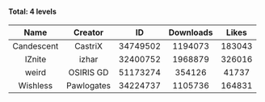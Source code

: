 #### Total: 4 levels

| Name | Creator | ID | Downloads | Likes |
|:---:|:---:|:---:|:---:|:---:|
| Candescent | CastriX | 34749502 | 1194073 | 183043
| IZnite | izhar | 32400752 | 1968879 | 326016
| weird | OSIRIS GD | 51173274 | 354126 | 41737
| Wishless | Pawlogates | 34224737 | 1105736 | 164831
